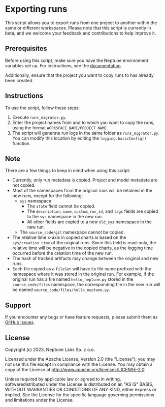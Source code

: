 # Exporting runs

This script allows you to export runs from one project to another within the same or different workspaces. Please note that this script is currently in beta, and we welcome your feedback and contributions to help improve it.

## Prerequisites

Before using this script, make sure you have the Neptune environment variables set up. For instructions, see the [documentation](https://docs.neptune.ai/setup/setting_credentials/).

Additionally, ensure that the project you want to copy runs to has already been created.

## Instructions

To use the script, follow these steps:

1. Execute `runs_migrator.py`.
2. Enter the project names from and to which you want to copy the runs, using the format `WORKSPACE_NAME/PROJECT_NAME`.
3. The script will generate run logs in the same folder as `runs_migrator.py`. You can modify this location by editing the `logging.basicConfig()` function.

## Note

There are a few things to keep in mind when using this script:

- Currently, only run metadata is copied. Project and model metadata are not copied.
- Most of the namespaces from the original runs will be retained in the new runs, except for the following:
  - `sys` namespace:
    - The `state` field cannot be copied.
    - The `description`, `name`, `custom_run_id`, and `tags` fields are copied to the `sys` namespace in the new run.
    - All other fields are copied to a new `old_sys` namespace in the new run.
  - The `source_code/git` namespace cannot be copied.
- The relative time x-axis in copied charts is based on the `sys/creation_time` of the original runs. Since this field is read-only, the relative time will be negative in the copied charts, as the logging time occurred before the creation time of the new run.
- The hash of tracked artifacts may change between the original and new runs.
- Each file copied as a `FileSet` will have its file name prefixed with the namespace where it was stored in the original run. For example, if the original run has a file named `hello_neptune.py` stored in the `source_code/files` namespace, the corresponding file in the new run will be named `source_code/files/hello_neptune.py`.

## Support

If you encounter any bugs or have feature requests, please submit them as [GitHub Issues](https://github.com/neptune-ai/examples/issues).

## License

Copyright (c) 2023, Neptune Labs Sp. z o.o.

Licensed under the Apache License, Version 2.0 (the "License"); you may not use this file except in compliance with the License. You may obtain a copy of the License at http://www.apache.org/licenses/LICENSE-2.0

Unless required by applicable law or agreed to in writing, softwaredistributed under the License is distributed on an "AS IS" BASIS, WITHOUT WARRANTIES OR CONDITIONS OF ANY KIND, either express or implied.
See the License for the specific language governing permissions and limitations under the License.
